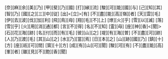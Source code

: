 [奈][麻][余][美][乃] [甲][斐][乃][國] [打][縁][流] [駿][河][能][國][与] [己][知][其][智][乃] [國][之][三][中][従] [出]<[立]>[有] [不][盡][能][高][嶺][者] [天][雲][毛] [伊][去][波][伐][加][利] [飛][鳥][母] [翔][毛][不][上] [燎][火][乎] [雪][以][滅] [落][雪][乎] [火][用][消][通][都] [言][不][得] [名][不][知] [霊][母] [座][神][香]<[聞]> [石][花][海][跡] [名][付][而][有][毛] [彼][山][之] [堤][有][海][曽] [不][盡][河][跡] [人][乃][渡][毛] [其][山][之] [水][乃][當][焉] [日][本][之] [山][跡][國][乃] [鎮][十][方] [座][祇][可][間] [寳][十][方] [成][有][山][可][聞] [駿][河][有] [不][盡][能][高][峯][者] [雖][見][不][飽][香][聞]
